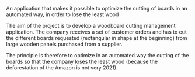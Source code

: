 

An application that makes it possible to optimize the cutting of boards in an automated way,
in order to lose the least wood

The aim of the project is to develop a woodboard cutting management application.
 The company receives a set of customer orders and has to cut the different boards
 requested (rectangular in shape at the beginning) from large wooden panels purchased
 from a supplier. 

The principle is therefore to optimize in an automated way the cutting of the boards
 so that the company loses the least wood (because the deforestation of the Amazon is
 not very 2021).